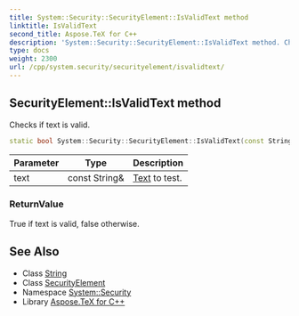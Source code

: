 ```yaml
---
title: System::Security::SecurityElement::IsValidText method
linktitle: IsValidText
second_title: Aspose.TeX for C++
description: 'System::Security::SecurityElement::IsValidText method. Checks if text is valid in C++.'
type: docs
weight: 2300
url: /cpp/system.security/securityelement/isvalidtext/
---
```

## SecurityElement::IsValidText method


Checks if text is valid.

```cpp
static bool System::Security::SecurityElement::IsValidText(const String &text)
```


| Parameter | Type | Description |
| --- | --- | --- |
| text | const String\& | [Text](../../../system.text/) to test. |

### ReturnValue

True if text is valid, false otherwise.

## See Also

* Class [String](../../../system/string/)
* Class [SecurityElement](../)
* Namespace [System::Security](../../)
* Library [Aspose.TeX for C++](../../../)
